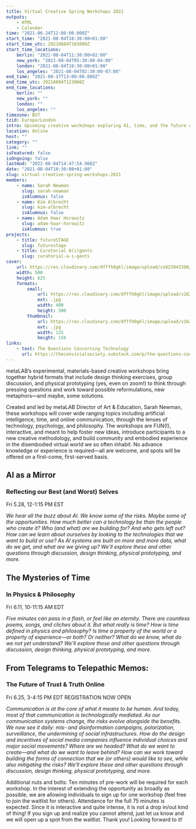 ```yaml
---
title: Virtual Creative Spring Workshops 2021
outputs:
    - HTML
    - Calendar
time: "2021-06-24T12:00:00.000Z"
start_time: "2021-08-04T10:30:00+01:00"
start_time_utc: 20210804T103000Z
start_time_locations:
    berlin: "2021-08-04T11:30:00+02:00"
    new_york: "2021-08-04T05:30:00-04:00"
    london: "2021-08-04T10:30:00+01:00"
    los_angeles: "2021-08-04T02:30:00-07:00"
end_time: "2021-08-17T13:00:00.000Z"
end_time_utc: 20210804T123000Z
end_time_locations:
    berlin: ""
    new_york: ""
    london: ""
    los_angeles: ""
timezone: BST
tzid: Europe/London
intro: Upcoming creative workshops exploring AI, time, and the future of communication
location: Online
host: ""
category: ""
link: ""
isFeatured: false
isOngoing: false
lastmod: "2021-08-04T14:47:54.968Z"
date: "2021-08-04T10:30:00+01:00"
slug: virtual-creative-spring-workshops-2021
members:
    - name: Sarah Newman
      slug: sarah-newman
      isAlumnus: false
    - name: Kim Albrecht
      slug: kim-albrecht
      isAlumnus: false
    - name: Adam Haar Horowitz
      slug: adam-haar-horowitz
      isAlumnus: true
projects:
    - title: futureSTAGE
      slug: futurestage
    - title: Curatorial A(i)gents
      slug: curatorial-a-i-gents
cover:
    url: https://res.cloudinary.com/dfffh0gkl/image/upload/v1623943200/workshop_b86a78aa63.jpg
    width: 500
    height: 625
    formats:
        small:
            url: https://res.cloudinary.com/dfffh0gkl/image/upload/v1623943202/small_workshop_b86a78aa63.jpg
            ext: .jpg
            width: 400
            height: 500
        thumbnail:
            url: https://res.cloudinary.com/dfffh0gkl/image/upload/v1623943201/thumbnail_workshop_b86a78aa63.jpg
            ext: .jpg
            width: 125
            height: 156
links:
    - text: The Questions Concerning Technology
      url: https://theconvivialsociety.substack.com/p/the-questions-concerning-technology
---
```

metaLAB’s experimental, materials-based creative workshops bring together hybrid formats that include design thinking exercises, group discussion, and physical prototyping (yes, even on zoom!) to think through pressing questions and work toward possible reformulations, new metaphors—and maybe, some solutions.

Created and led by metaLAB Director of Art & Education, Sarah Newman, these workshops will cover wide ranging topics including artificial intelligence, time, and online communication, through the lenses of technology, psychology, and philosophy. The workshops are FUN(!), interactive, and meant to help foster new ideas, introduce participants to a new creative methodology, and build community and embodied experience in the disembodied virtual world we so often inhabit. No advance knowledge or experience is required—all are welcome, and spots will be offered on a first-come, first-served basis.


## AI as a Mirror
### Reflecting our Best (and Worst) Selves
Fri 5.28, 12-1:15 PM EST

*We hear all the buzz about AI. We know some of the risks. Maybe some of the opportunities. How much better can a technology be than the people who create it? Who (and what) are we building for? And who gets left out? How can we learn about ourselves by looking to the technologies that we want to build or use? As AI systems are built on more and more data, what do we get, and what are we giving up? We’ll explore these and other questions through discussion, design thinking, physical prototyping, and more.*
 

## The Mysteries of Time
### In Physics & Philosophy
Fri 6.11, 10-11:15 AM EDT

*Five minutes can pass in a flash, or feel like an eternity. There are countless poems, songs, and cliches about it. But what really is time? How is time defined in physics and philosophy? Is time a property of the world or a property of experience—or both? Or neither? What do we know, what do we not yet understand? We’ll explore these and other questions through discussion, design thinking, physical prototyping, and more.*
 

## From Telegrams to Telepathic Memos:
### The Future of Trust & Truth Online
Fri 6.25, 3-4:15 PM EDT
REGISTRATION NOW OPEN

*Communication is at the core of what it means to be human. And today, most of that communication is technologically mediated. As our communication systems change, the risks evolve alongside the benefits. We now see it daily: mis- and disinformation campaigns, polarization, surveillance, the undermining of social infrastructures. How do the design and incentives of social media companies influence individual choices and major social movements? Where are we headed? What do we want to create—and what do we want to leave behind? How can we work toward building the forms of connection that we (or others) would like to see, while also mitigating the risks? We’ll explore these and other questions through discussion, design thinking, physical prototyping, and more.*
 

Additional nuts and bolts: Ten minutes of pre-work will be required for each workshop. In the interest of extending the opportunity as broadly as possible, we are allowing individuals to sign up for one workshop (feel free to join the waitlist for others). Attendance for the full 75 minutes is expected. Since it is interactive and quite intense, it is not a drop in/out kind of thing! If you sign up and realize you cannot attend, just let us know and we will open up a spot from the waitlist. Thank you! Looking forward to it!
